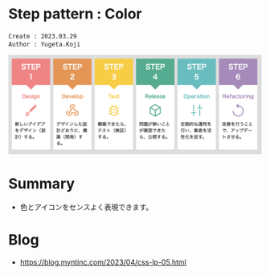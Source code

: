 Step pattern : Color
===
```
Create : 2023.03.29
Author : Yugeta.Koji
```
![banner](banner.png)

# Summary
- 色とアイコンをセンスよく表現できます。

# Blog
- https://blog.myntinc.com/2023/04/css-lp-05.html
